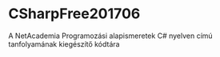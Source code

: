 # CSharpFree201706
A NetAcademia Programozási alapismeretek C# nyelven címú tanfolyamának kiegészítő kódtára
